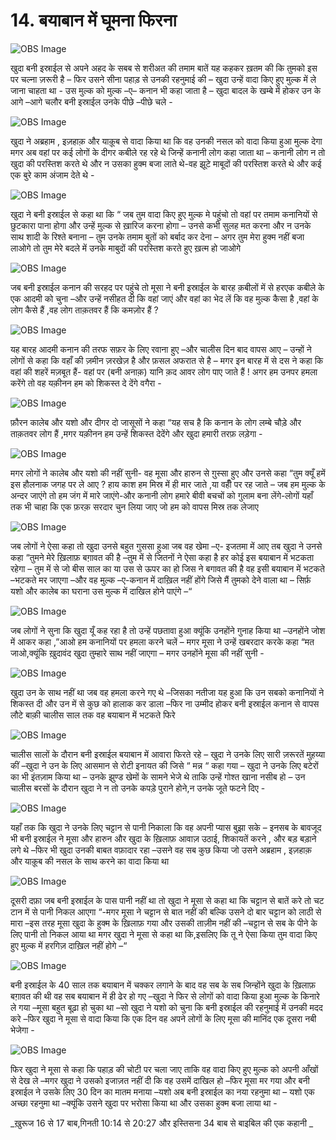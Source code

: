 # 14. बयाबान में घूमना फिरना 

![OBS Image](https://cdn.door43.org/obs/jpg/360px/obs-en-14-01.jpg)

खुदा बनी इस्राईल से अपने अहद के सबब से शरीअत की तमाम बातें यह कहकर ख़तम की कि तुमको इस पर चल्ना ज़रूरी है – फिर उसने सीना पहाड़ से उनकी रहनुमाई की – खुदा उन्हें वादा किए हुए मुल्क में ले जाना चाहता था - उस मुल्क को मुल्क –ए– कनान भी कहा जाता है – खुदा बादल के खम्बे में होकर उन के आगे –आगे चलौर बनी इस्राईल उनके पीछे –पीछे चले - 

![OBS Image](https://cdn.door43.org/obs/jpg/360px/obs-en-14-02.jpg)

खुदा ने अब्रहाम , इज़हाक़ और याक़ूब से वादा किया था कि वह उनकी नसल को वादा किया हुआ मुल्क देगा मगर अब वहां पर कई लोगों के दीगर कबीले रह रहे थे जिन्हें कनानी लोग कहा जाता था – कनानी लोग न तो खुदा की परस्तिश करते थे और न उसका हुक्म बजा लाते थे-वह झूटे  माबूदों की परस्तिश करते थे और कई एक बुरे काम अंजाम देते थे -     

![OBS Image](https://cdn.door43.org/obs/jpg/360px/obs-en-14-03.jpg)

खुदा ने बनी इस्राईल से कहा था कि “ जब तुम वादा किए हुए मुल्क मे पहुंचो तो वहां पर तमाम कनानियों से छुटकारा पाना होगा और उन्हें मुल्क से ख़ारिज करना होगा – उनसे कभी सुलह मत करना और न उनके साथ शादी के रिश्ते बनाना – तुम उनके तमाम बुतों को बर्बाद कर देना – अगर तुम मेरा हुक्म नहीं बजा लाओगे तो तुम मेरे बदले में उनके माबुदों की परस्तिश करते हुए ख़त्म हो जाओगे  

![OBS Image](https://cdn.door43.org/obs/jpg/360px/obs-en-14-04.jpg)

जब बनी इस्राईल कनान की सरहद पर पहुंचे तो मूसा ने बनी इस्राईल के बारह क़बीलों में से हरएक कबीले के एक आदमी को चुना –और उन्हें नसीहत दी कि वहां जाएं और वहां का भेद लें कि वह मुल्क कैसा है ,वहां के लोग कैसे हैं ,वह लोग ताक़तवर हैं कि कमज़ोर हैं ?

![OBS Image](https://cdn.door43.org/obs/jpg/360px/obs-en-14-05.jpg)

यह बारह आदमी कनान की तरफ सफ़र के लिए रवाना हुए –और चालीस दिन बाद वापस आए – उन्हों ने लोगों से कहा कि वहाँ की ज़मीन ज़रखेज़ है और फ़सल अफरात से है – मगर इन बारह में से दस ने कहा कि वहां की शहरें मज़बूत हैं- वहां पर (बनी अनाक़) यानि क़द आवर लोग पाए जाते हैं ! अगर हम उनपर हमला करेंगे तो वह यक़ीनन हम को शिकस्त दे देंगे वगैरा -  

![OBS Image](https://cdn.door43.org/obs/jpg/360px/obs-en-14-06.jpg)

फ़ौरन कालेब और यशो और दीगर दो जासूसों ने कहा “यह सच है कि कनान के लोग लम्बे  चौड़े  और ताक़तवर लोग हैं ,मगर यक़ीनन हम उन्हें शिकस्त देदेंगे और खुदा हमारी तरफ़ लड़ेगा -  

![OBS Image](https://cdn.door43.org/obs/jpg/360px/obs-en-14-07.jpg)

मगर लोगों ने कालेब और यशो की नहीं सुनी- वह मूसा और हारुन से ग़ुस्सा हुए और उनसे कहा “तुम क्यूँ हमें इस हौलनाक जगह पर ले आए ? हाय काश हम मिस्र में ही मार जाते ,या वहीँ पर रह जाते – जब हम मुल्क के अन्दर जाएंगे तो हम जंग में मारे जाएंगे-और कनानी लोग हमारे बीवी बचचों को गुलाम बना लेंगे-लोगों यहाँ तक भी चाहा कि एक फ़रक़ सरदार चुन लिया जाए जो हम को वापस मिस्र तक लेजाए        

![OBS Image](https://cdn.door43.org/obs/jpg/360px/obs-en-14-08.jpg)

जब लोगों ने ऐसा कहा तो खुदा उनसे बहुत गुससा हुआ   जब वह खेमा –ए- इजतमा में आए तब खुदा ने उनसे कहा “तुमने मेरे ख़िलाफ़ बग़ावत की है –तुम में से जितनों ने ऐसा कहा है हर कोई इस बयाबान में भटकता रहेगा – तुम में से जो बीस साल का या उस से ऊपर का हो जिस ने बगावत की है वह इसी बयाबान में भटकते –भटकते मर जाएगा –और वह मुल्क –ए-कनान में दाख़िल नहीं होंगे जिसे मैं तुमको देने वाला था – सिर्फ़ यशो और कालेब का घराना उस मुल्क में दाखिल होने पाएंगे –“    

![OBS Image](https://cdn.door43.org/obs/jpg/360px/obs-en-14-09.jpg)

जब लोगों ने सुना कि खुदा यूँ कह रहा है तो उन्हें पछतावा हुआ क्यूंकि उनहोंने गुनाह किया था –उनहोंने जोश में आकर कहा ,”आओ हम कनानियों पर हमला करने चलें – मगर मूसा ने उन्हें खबरदार करके कहा “मत जाओ,क्यूंकि ख़ुदावंद खुदा तुम्हारे साथ नहीं जाएगा – मगर उनहोंने मूसा की नहीं सुनी -  

![OBS Image](https://cdn.door43.org/obs/jpg/360px/obs-en-14-10.jpg)

खुदा उन के साथ नहीं था जब वह हमला करने गए थे –जिसका नतीजा यह हुआ कि उन सबको कनानियों ने शिकस्त दी और उन में से कुछ को हालाक कर डाला –फिर ना उम्मीद होकर बनी इस्राईल कनान से वापस लौटे बाक़ी चालीस साल तक वह बयाबान में भटकते फिरे 

![OBS Image](https://cdn.door43.org/obs/jpg/360px/obs-en-14-11.jpg)

चालीस सालों के दौरान बनी इस्राईल बयाबान में आवारा फिरते रहे – खुदा ने उनके लिए सारी ज़रूरतें मुहय्या कीं –खुदा ने उन के लिए आसमान से रोटी इनायत की जिसे “ मन्न “ कहा गया – खुदा ने उनके लिए बटेरों का भी इंतज़ाम किया था – उनके झुण्ड खेमों के सामने भेजे थे ताकि उन्हें गोश्त खाना नसीब हो – उन चालीस बरसों के दौरान खुदा ने न तो उनके कपड़े पुराने होने,न उनके जूते फटने दिए -  

![OBS Image](https://cdn.door43.org/obs/jpg/360px/obs-en-14-12.jpg)

यहाँ तक कि खुदा ने उनके लिए चट्टान से पानी निकाला कि वह अपनी प्यास बुझा सके – इनसब के बावजूद भी बनी इस्राईल ने मूसा और हारुन और खुदा के ख़िलाफ़ आवाज़ उठाई, शिकायतें करने , और बड़ बड़ाने लगे थे –फिर भी खुदा उनकी बाबत वफ़ादार रहा –उसने वह सब कुछ किया जो उसने अब्रहाम , इज़हाक़ और याक़ूब की नसल के साथ करने का वादा किया था 

![OBS Image](https://cdn.door43.org/obs/jpg/360px/obs-en-14-13.jpg)

दूसरी दफ़ा जब बनी इस्राईल के पास पानी नहीं था तो खुदा ने मूसा से कहा था कि चट्टान से बातें करे तो चट  टान में से पानी निकल आएगा “-मगर मूसा ने चट्टान से बात नहीं की बल्कि उसने दो बार चट्टान को लाठी से मारा –इस तरह मूसा खुदा के हुक्म के ख़िलाफ़ गया और उसकी ताज़ीम नहीं की –चट्टान से सब के पीने के  लिए पानी तो निकल आया था मगर खुदा ने मूसा से कहा था कि,इसलिए कि तू ने ऐसा किया तुम वादा किए हुए मुल्क में हरगिज़ दाख़िल नहीं होगे –“   

![OBS Image](https://cdn.door43.org/obs/jpg/360px/obs-en-14-14.jpg)

बनी इस्राईल के 40 साल तक बयाबान में चक्कर लगाने के बाद वह सब के सब जिन्होंने खुदा के ख़िलाफ़ बग़ावत की थी वह सब बयाबान में ही ढेर हो गए –खुदा ने फिर से लोगों को वादा किया हुआ मुल्क के किनारे ले गया –मूसा बहुत बूढ़ा हो चुका था –सो खुदा ने यशो को चुना कि बनी इस्राईल की रहनुमाई में उनकी मदद करे –फिर खुदा ने मूसा से वादा किया कि एक दिन वह अपने लोगों के लिए मूसा की मानिंद एक दूसरा नबी भेजेगा -   

![OBS Image](https://cdn.door43.org/obs/jpg/360px/obs-en-14-15.jpg)

फिर खुदा ने मूसा से कहा कि पहाड़ की चोटी पर चला जाए ताकि वह वादा किए हुए मुल्क को अपनी आँखों से देख ले –मगर खुदा ने उसको इजाज़त नहीं दी कि वह उसमें दाखिल हो –फिर मूसा मर गया और बनी इस्राईल ने उसके लिए 30 दिन का मातम मनाया –यशो अब बनी इस्राईल का नया रहनुमा था – यशो एक अच्छा रहनुमा था –क्यूंकि उसने खुदा पर भरोसा किया था और उसका हुक्म बजा लाया था -

_ख़ुरूज 16 से 17 बाब,गिनती 10:14 से 20:27 और इस्तिसना 34 बाब से बाइबिल की एक कहानी _
